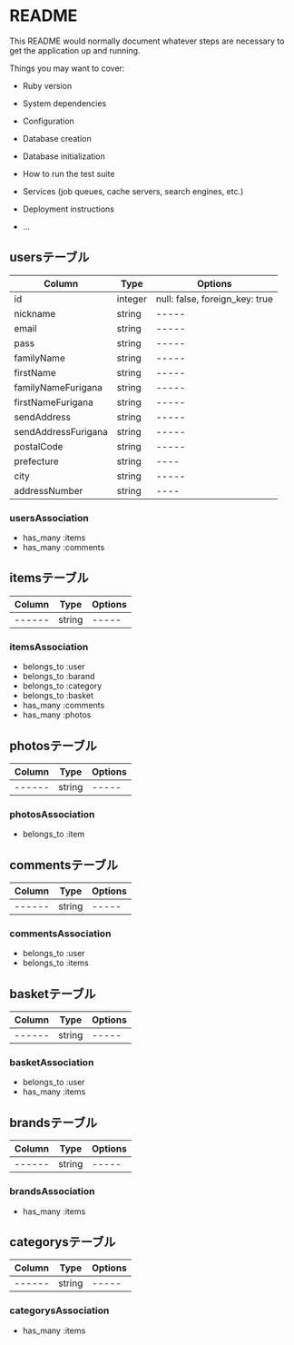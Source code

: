 # README

This README would normally document whatever steps are necessary to get the
application up and running.

Things you may want to cover:

* Ruby version

* System dependencies

* Configuration

* Database creation

* Database initialization

* How to run the test suite

* Services (job queues, cache servers, search engines, etc.)

* Deployment instructions

* ...

## usersテーブル
|Column|Type|Options|
|------|----|-------|
|id|integer|null: false, foreign_key: true|
|nickname|string|-----|
|email|string|-----|
|pass|string|-----|
|familyName|string|-----|
|firstName|string|-----|
|familyNameFurigana|string|-----|
|firstNameFurigana|string|-----|
|sendAddress|string|-----|
|sendAddressFurigana|string|-----|
|postalCode|string|-----|
|prefecture|string|----|
|city|string|-----|
|addressNumber|string|----|
### usersAssociation
- has_many :items
- has_many :comments

## itemsテーブル
|Column|Type|Options|
|------|----|-------|
|------|string|-----|
### itemsAssociation
- belongs_to :user
- belongs_to :barand
- belongs_to :category
- belongs_to :basket
- has_many :comments
- has_many :photos

## photosテーブル
|Column|Type|Options|
|------|----|-------|
|------|string|-----|
### photosAssociation
- belongs_to :item

## commentsテーブル
|Column|Type|Options|
|------|----|-------|
|------|string|-----|
### commentsAssociation
- belongs_to :user
- belongs_to :items

## basketテーブル
|Column|Type|Options|
|------|----|-------|
|------|string|-----|
### basketAssociation
- belongs_to :user
- has_many :items

## brandsテーブル
|Column|Type|Options|
|------|----|-------|
|------|string|-----|
### brandsAssociation
- has_many :items

## categorysテーブル
|Column|Type|Options|
|------|----|-------|
|------|string|-----|
### categorysAssociation
- has_many :items